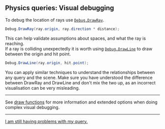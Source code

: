 ## Physics queries: Visual debugging
To debug the location of rays use [`Debug.DrawRay`](https://docs.unity3d.com/ScriptReference/Debug.DrawRay.html).

```csharp
Debug.DrawRay(ray.origin, ray.direction * distance);
```

This can help validate assumptions about spaces, and what the ray is reaching.  
If a ray is colliding unexpectedly it is worth using [`Debug.DrawLine`](https://docs.unity3d.com/ScriptReference/Debug.DrawLine.html) to draw between the origin and hit point.

```csharp
Debug.DrawLine(ray.origin, hit.point);
```

You can apply similar techniques to understand the relationships between any query and the scene. Make sure you have understood the difference between DrawRay and DrawLine and don't mix the two up, as an incorrect visualisation can be very misleading.

---

See [draw functions](../Debugging/Draw%20Functions.md) for more information and extended options when doing complex visual debugging.

---

[I am still having problems with my query.](Errors.md)